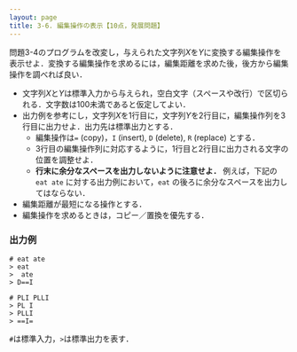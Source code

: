 ```yaml
---
layout: page
title: 3-6. 編集操作の表示【10点，発展問題】
---
```


問題3-4のプログラムを改変し，与えられた文字列$X$を$Y$に変換する編集操作を表示せよ．変換する編集操作を求めるには，編集距離を求めた後，後方から編集操作を調べれば良い．

+ 文字列$X$と$Y$は標準入力から与えられ，空白文字（スペースや改行）で区切られる．文字数は100未満であると仮定してよい．
+ 出力例を参考にし，文字列$X$を1行目に，文字列$Y$を2行目に，編集操作列を3行目に出力せよ．出力先は標準出力とする．
    + 編集操作は`=` (copy)，`I` (insert), `D` (delete), `R` (replace) とする．
    + 3行目の編集操作列に対応するように，1行目と2行目に出力される文字の位置を調整せよ．
    + **行末に余分なスペースを出力しないように注意せよ．** 例えば，下記の `eat ate` に対する出力例において，`eat` の後ろに余分なスペースを出力してはならない．
+ 編集距離が最短になる操作とする．
+ 編集操作を求めるときは，コピー／置換を優先する．

### 出力例
```
# eat ate
> eat
>  ate
> D==I
```

```
# PLI PLLI
> PL I
> PLLI
> ==I=
```

`#`は標準入力，`>`は標準出力を表す．

